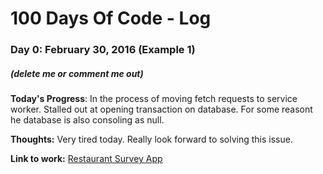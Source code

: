 # 100 Days Of Code - Log

### Day 0: February 30, 2016 (Example 1)
##### (delete me or comment me out)

**Today's Progress**: In the process of moving fetch requests to service worker.  Stalled out at opening transaction on database. For some reasont he database is also consoling as null.

**Thoughts:** Very tired today.  Really look forward to solving this issue.

**Link to work:** [Restaurant Survey App](https://github.com/jelockro/mws-restaurant-stage-1)

